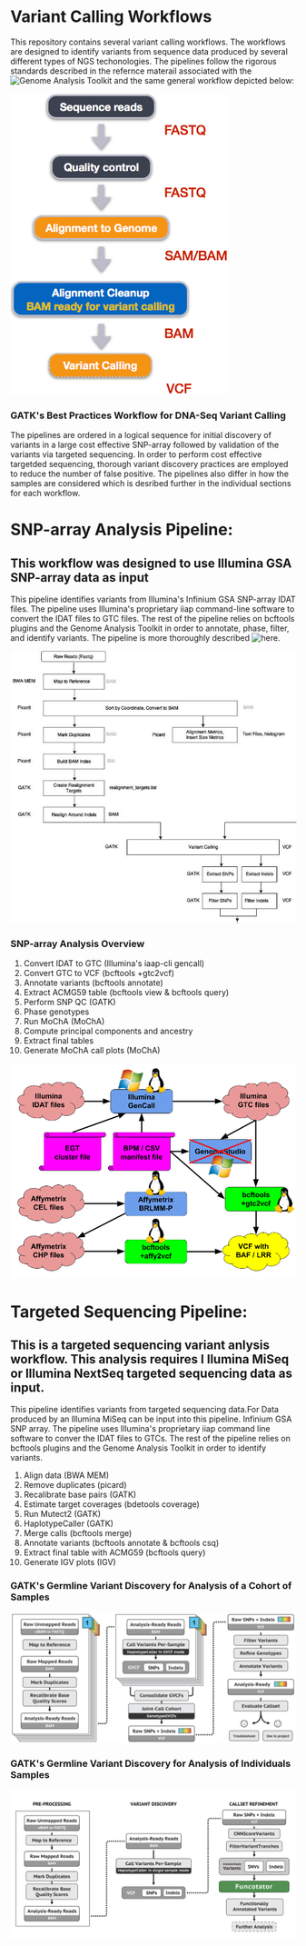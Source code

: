 # Variant Calling Workflows
This repository contains several variant calling workflows. The workflows are designed to identify variants from sequence data produced by several different types of NGS techonologies. The pipelines follow the rigorous standards described in the refernce materail associated with the ![Genome Analysis Toolkit](https://sites.google.com/a/broadinstitute.org/legacy-gatk-forum-discussions/best-practices-workflows) and the same general workflow depicted below:
 
![](misc/Pipeline-Images/variant_calling_workflow.png)

### GATK's Best Practices Workflow for DNA-Seq Variant Calling
The pipelines are ordered in a logical sequence for initial discovery of variants in a large cost effective SNP-array followed by validation of the variants via targeted sequencing. In order to perform cost effective targetded sequencing, thorough variant discovery practices are employed to reduce the number of false positive. The pipelines also differ in how the samples are considered which is desribed further in the individual sections for each workflow.

# SNP-array Analysis Pipeline:
## This workflow was designed to use Illumina GSA SNP-array data as input
This pipeline identifies variants from Illumina's Infinium GSA SNP-array IDAT files. The pipeline uses Illumina's proprietary iiap command-line software to convert the IDAT files to GTC files. The rest of the pipeline relies on bcftools plugins and the Genome Analysis Toolkit in order to annotate, phase, filter, and identify variants. The pipeline is more thoroughly described ![here](https://github.com/freeseek/gtc2vcf).

![](/misc/Pipeline-Images/variant-calling-pipeline.jpeg)


### SNP-array Analysis Overview
1) Convert IDAT to GTC (Illumina's iaap-cli gencall)
2) Convert GTC to VCF (bcftools +gtc2vcf)
3) Annotate variants (bcftools annotate)
4) Extract ACMG59 table (bcftools view & bcftools query)
5) Perform SNP QC (GATK)
6) Phase genotypes 
7) Run MoChA (MoChA)
8) Compute principal components and ancestry
9) Extract final tables
10) Generate MoChA call plots (MoChA)

![GVC](/misc/Pipeline-Images/gtc2vcf.png)


# Targeted Sequencing Pipeline:
## This is a targeted sequencing variant anlysis workflow. This analysis requires I llumina MiSeq or Illumina NextSeq targeted sequencing data as input.
This pipeline identifies variants from targeted sequencing data.For Data produced by an Illumina MiSeq can be input into this pipeline. Infinium GSA SNP array. The pipeline uses Illumina's proprietary iiap command line software to conver the IDAT files to GTCs. The rest of the pipeline relies on bcftools plugins and the Genome Analysis Toolkit in order to identify variants.

1) Align data (BWA MEM)
2) Remove duplicates (picard)
3) Recalibrate base pairs (GATK)
4) Estimate target coverages (bdetools coverage)
5) Run Mutect2 (GATK)
6) HaplotypeCaller (GATK)
7) Merge calls (bcftools merge)
8) Annotate variants (bcftools annotate & bcftools csq)
9) Extract final table with ACMG59 (bcftools query)
9) Generate IGV plots (IGV)


### GATK's Germline Variant Discovery for Analysis of a Cohort of Samples
![GVC](/misc/Pipeline-Images/Germline_Cohort_Variant_Discovery.png)

### GATK's Germline Variant Discovery for Analysis of Individuals Samples
![GVS](/misc/Pipeline-Images/Germline_Single_Sample_Variant_Discovery.png)

